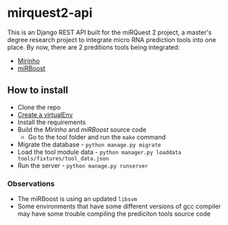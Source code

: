 # mirquest2-api

This is an Django REST API built for the miRQuest 2 project, a master's degree research project to integrate micro RNA prediction tools into one place. By now, there are 2 preditions tools being integrated:

- [Mirinho](https://www.ncbi.nlm.nih.gov/pmc/articles/PMC4448272/)
- [miRBoost](https://www.ncbi.nlm.nih.gov/pmc/articles/PMC4408786/)

## How to install 

- Clone the repo
- [Create a virtualEnv](https://gist.github.com/Geoyi/d9fab4f609e9f75941946be45000632b)
- Install the requirements
- Build the *Mirinho* and *miRBoost* source code
  - Go to the tool folder and run the `make` command
- Migrate the database - `python manage.py migrate`
- Load the tool module data - `python manager.py loaddata tools/fixtures/tool_data.json`
- Run the server - `python manage.py runserver`


### Observations
- The miRBoost is using an updated `libsvm` 
- Some environments that have some different versions of gcc compiler may have some trouble compiling the prediciton tools source code 
